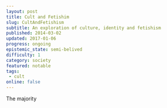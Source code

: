 ```yaml
---
layout: post
title: Cult and Fetishim
slug: CultAndFetishism
subtitle: An exploration of culture, identity and fetishism
published: 2014-03-02
updated: 2017-01-06
progress: ongoing
epistemic_state: semi-belived
difficulty: 1
category: society
featured: notable
tags:
 - cult
online: false
---
```

The majority